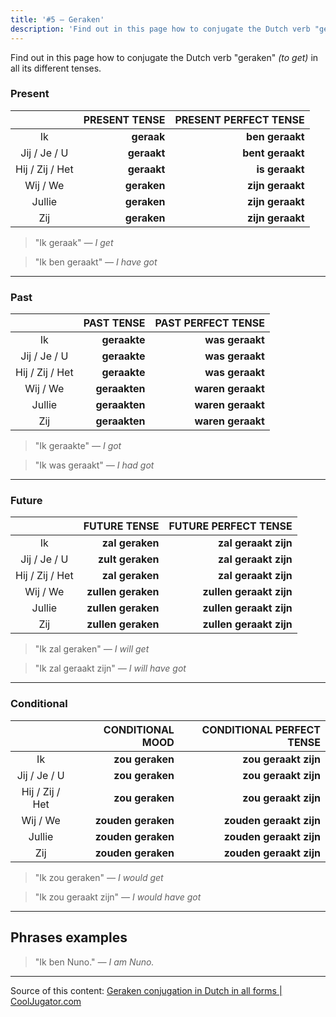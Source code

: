 ```yaml
---
title: '#5 — Geraken'
description: 'Find out in this page how to conjugate the Dutch verb "geraken" (to get) in all its different tenses.'
---
```


Find out in this page how to conjugate the Dutch verb "geraken" _(to get)_ in all its different tenses.

### Present

|                 | PRESENT TENSE | PRESENT PERFECT TENSE |
| :-------------: | ------------: | --------------------: |
|       Ik        |    **geraak** |       **ben geraakt** |
|  Jij / Je / U   |   **geraakt** |      **bent geraakt** |
| Hij / Zij / Het |   **geraakt** |        **is geraakt** |
|    Wij / We     |   **geraken** |      **zijn geraakt** |
|     Jullie      |   **geraken** |      **zijn geraakt** |
|       Zij       |   **geraken** |      **zijn geraakt** |

> "Ik geraak"
> _— I get_

> "Ik ben geraakt"
> _— I have got_

---

### Past

|                 |    PAST TENSE | PAST PERFECT TENSE |
| :-------------: | ------------: | -----------------: |
|       Ik        |  **geraakte** |    **was geraakt** |
|  Jij / Je / U   |  **geraakte** |    **was geraakt** |
| Hij / Zij / Het |  **geraakte** |    **was geraakt** |
|    Wij / We     | **geraakten** |  **waren geraakt** |
|     Jullie      | **geraakten** |  **waren geraakt** |
|       Zij       | **geraakten** |  **waren geraakt** |

> "Ik geraakte"
> _— I got_

> "Ik was geraakt"
> _— I had got_

---

### Future

|                 |       FUTURE TENSE |    FUTURE PERFECT TENSE |
| :-------------: | -----------------: | ----------------------: |
|       Ik        |    **zal geraken** |    **zal geraakt zijn** |
|  Jij / Je / U   |   **zult geraken** |    **zal geraakt zijn** |
| Hij / Zij / Het |    **zal geraken** |    **zal geraakt zijn** |
|    Wij / We     | **zullen geraken** | **zullen geraakt zijn** |
|     Jullie      | **zullen geraken** | **zullen geraakt zijn** |
|       Zij       | **zullen geraken** | **zullen geraakt zijn** |

> "Ik zal geraken"
> _— I will get_

> "Ik zal geraakt zijn"
> _— I will have got_

---

### Conditional

|                 |   CONDITIONAL MOOD | CONDITIONAL PERFECT TENSE |
| :-------------: | -----------------: | ------------------------: |
|       Ik        |    **zou geraken** |      **zou geraakt zijn** |
|  Jij / Je / U   |    **zou geraken** |      **zou geraakt zijn** |
| Hij / Zij / Het |    **zou geraken** |      **zou geraakt zijn** |
|    Wij / We     | **zouden geraken** |   **zouden geraakt zijn** |
|     Jullie      | **zouden geraken** |   **zouden geraakt zijn** |
|       Zij       | **zouden geraken** |   **zouden geraakt zijn** |

> "Ik zou geraken"
> _— I would get_

> "Ik zou geraakt zijn"
> _— I would have got_

---

## Phrases examples

> "Ik ben Nuno."
> _— I am Nuno._

---

Source of this content: [Geraken conjugation in Dutch in all forms | CoolJugator.com](https://cooljugator.com/nl/geraken)
